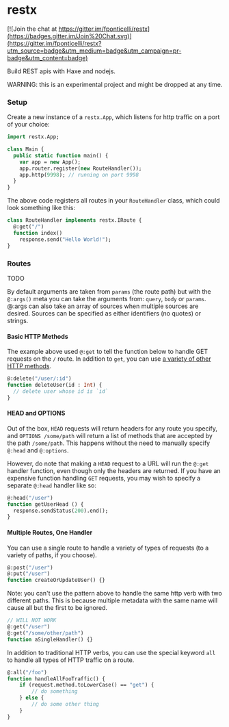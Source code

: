 # restx

[![Join the chat at https://gitter.im/fponticelli/restx](https://badges.gitter.im/Join%20Chat.svg)](https://gitter.im/fponticelli/restx?utm_source=badge&utm_medium=badge&utm_campaign=pr-badge&utm_content=badge)

Build REST apis with Haxe and nodejs.

WARNING: this is an experimental project and might be dropped at any time.


### Setup

Create a new instance of a `restx.App`, which listens for http traffic on a port of your choice:

```haxe
import restx.App;

class Main {
  public static function main() {
    var app = new App();
    app.router.register(new RouteHandler());
    app.http(9998); // running on port 9998
  }
}
```

The above code registers all routes in your `RouteHandler` class, which could look something like this:

```haxe
class RouteHandler implements restx.IRoute {
  @:get("/")
  function index()
    response.send("Hello World!");
}
```

### Routes

TODO

By default arguments are taken from `params` (the route path) but with the `@:args()` meta you can take the arguments from: `query`, `body` or `params`. @:args can also take an array of sources when multiple sources are desired. Sources can be specified as either identifiers (no quotes) or strings.

#### Basic HTTP Methods

The example above used `@:get` to tell the function below to handle GET requests on the `/` route. In addition to `get`, you can use [a variety of other HTTP methods](http://www.w3.org/Protocols/rfc2616/rfc2616-sec9.html).

```haxe
@:delete("/user/:id")
function deleteUser(id : Int) {
  // delete user whose id is `id`
}
```

#### HEAD and OPTIONS

Out of the box, `HEAD` requests will return headers for any route you specify, and `OPTIONS /some/path` will return a list of methods that are accepted by the path `/some/path`. This happens without the need to manually specify `@:head` and `@:options`.

However, do note that making a `HEAD` request to a URL will run the `@:get` handler function, even though only the headers are returned. If you have an expensive function handling `GET` requests, you may wish to specify a separate `@:head` handler like so:

```haxe
@:head("/user")
function getUserHead () {
  response.sendStatus(200).end();
}
```

#### Multiple Routes, One Handler

You can use a single route to handle a variety of types of requests (to a variety of paths, if you choose).

```haxe
@:post("/user")
@:put("/user")
function createOrUpdateUser() {}
```

Note: you can't use the pattern above to handle the same http verb with two different paths. This is because multiple metadata with the same name will cause all but the first to be ignored.

```haxe
// WILL NOT WORK
@:get("/user")
@:get("/some/other/path")
function aSingleHandler() {}
```

In addition to traditional HTTP verbs, you can use the special keyword `all` to handle all types of HTTP traffic on a route.

```haxe
@:all("/foo")
function handleAllFooTraffic() {
    if (request.method.toLowerCase() == "get") {
        // do something
    } else {
        // do some other thing
    }
}
```


